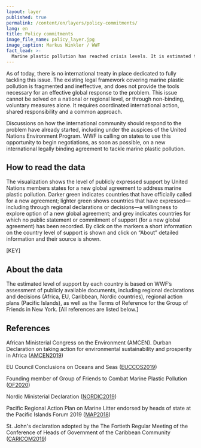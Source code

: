 ```yaml
---
layout: layer
published: true
permalink: /content/en/layers/policy-commitments/
lang: en
title: Policy commitments
image_file_name: policy_layer.jpg
image_caption: Markus Winkler / WWF
fact_lead: >-
  Marine plastic pollution has reached crisis levels. It is estimated that more than eight million tonnes of plastic waste enters the world’s oceans every year, threatening marine life, coastal livelihoods and potentially even human health. It is a global problem that urgently requires a global response: It is time to begin negotiations on a new global legally binding agreement.
---
```


As of today, there is no international treaty in place dedicated to fully tackling this issue. The existing legal framework covering marine plastic pollution is fragmented and ineffective, and does not provide the tools necessary for an effective global response to the problem. This issue cannot be solved on a national or regional level, or through non-binding, voluntary measures alone. It requires coordinated international action, shared responsibility and a common approach.

Discussions on how the international community should respond to the problem have already started, including under the auspices of the United Nations Environment Program. WWF is calling on states to use this opportunity to begin negotiations, as soon as possible, on a new international legally binding agreement to tackle marine plastic pollution.

## How to read the data

The visualization shows the level of publicly expressed support by United Nations members states for a new global agreement to address marine plastic pollution. Darker green indicates countries that have officially called for a new agreement; lighter green shows countries that have expressed—including through regional declarations or decisions—a willingness to explore option of a new global agreement; and grey indicates countries for which no public statement or commitment of support (for a new global agreement) has been recorded. By click on the markers a short information on the country level of support is shown and click on “About” detailed information and their source is shown.

[KEY]

## About the data

The estimated level of support by each country is based on WWF’s assessment of publicly available documents, including regional declarations and decisions (Africa, EU, Caribbean, Nordic countries), regional action plans (Pacific Islands), as well as the Terms of Reference for the Group of Friends in New York. [All references are listed below.]

## References

African Ministerial Congress on the Environment (AMCEN). Durban Declaration on taking action for environmental sustainability and prosperity in Africa ([AMCEN2019](https://wedocs.unep.org/bitstream/handle/20.500.11822/30786/AMCEN_17L1.pdf?sequence=1&isAllowed=y))

EU Council Conclusions on Oceans and Seas ([EUCCOS2019](https://www.consilium.europa.eu/media/41384/st14249-en19.pdf))

Founding member of Group of Friends to Combat Marine Plastic Pollution ([OF2020](https://www.norway.no/en/missions/UN/news/news-from-norwayun/CombatMarinePlastic/#Objectives))

Nordic Ministerial Declaration ([NORDIC2019](https://www.norden.org/en/declaration/nordic-ministerial-declaration-call-global-agreement-combat-marine-plastic-litter-and))

Pacific Regional Action Plan on Marine Litter endorsed by heads of state at the Pacific Islands Forum 2019 ([MAP2018](https://www.sprep.org/sites/default/files/documents/publications/MAP-Digital-small.pdf))

St. John's declaration adopted by the The Fortieth Regular Meeting of the Conference of Heads of Government of the Caribbean Community ([CARICOM2019](https://today.caricom.org/2019/07/06/communique-issued-at-the-conclusion-of-the-fortieth-regular-meeting-of-the-conference-of-heads-of-government-of-the-caribbean-community-gros-islet-saint-lucia-3-5-july-2019/))
